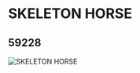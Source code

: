 # SKELETON HORSE
## 59228
![SKELETON HORSE](https://lc-www-live-s.legocdn.com/media/bricks/5/2/4505107.jpg)